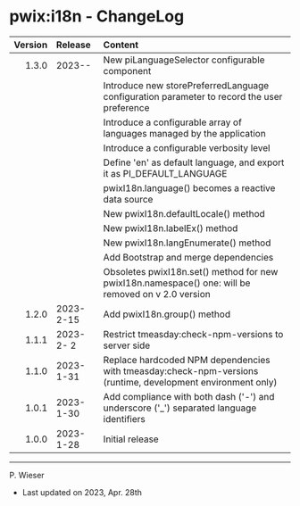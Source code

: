 # pwix:i18n - ChangeLog

| Version | Release    | Content |
| ---:    | :---       | :---    |
| 1.3.0   | 2023-- | New piLanguageSelector configurable component |
|         |            | Introduce new storePreferredLanguage configuration parameter to record the user preference |
|         |            | Introduce a configurable array of languages managed by the application |
|         |            | Introduce a configurable verbosity level |
|         |            | Define 'en' as default language, and export it as PI_DEFAULT_LANGUAGE |
|         |            | pwixI18n.language() becomes a reactive data source |
|         |            | New pwixI18n.defaultLocale() method |
|         |            | New pwixI18n.labelEx() method |
|         |            | New pwixI18n.langEnumerate() method |
|         |            | Add Bootstrap and merge dependencies |
|         |            | Obsoletes pwixI18n.set() method for new pwixI18n.namespace() one: will be removed on v 2.0 version |
| 1.2.0   | 2023- 2-15 | Add pwixI18n.group() method |
| 1.1.1   | 2023- 2- 2 | Restrict tmeasday:check-npm-versions to server side |
| 1.1.0   | 2023- 1-31 | Replace hardcoded NPM dependencies with tmeasday:check-npm-versions (runtime, development environment only) |
| 1.0.1   | 2023- 1-30 | Add compliance with both dash ('-') and underscore ('_') separated language identifiers |
| 1.0.0   | 2023- 1-28 | Initial release |

---
P. Wieser
- Last updated on 2023, Apr. 28th

